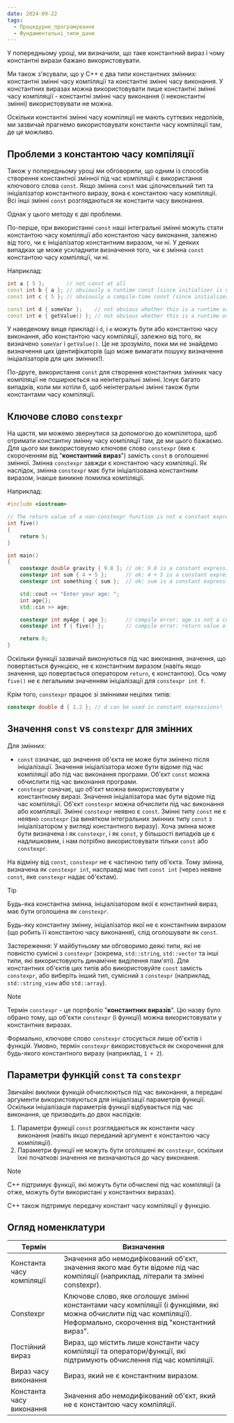 ```yaml
---
date: 2024-09-22
tags:
  - Процедурне_програмування
  - Фундаментальні_типи_дани
---
```

У попередньому уроці, ми визначили, що таке константний вираз і чому константні вирази бажано використовувати.

Ми також з'ясували, що у C++ є два типи константних змінних: константні змінні часу компіляції та константні змінні часу виконання. У константних виразах можна використовувати лише константні змінні часу компіляції - константні змінні часу виконання (і неконстантні змінні) використовувати не можна.

Оскільки константні змінні часу компіляції не мають суттєвих недоліків, ми зазвичай прагнемо використовувати константи часу компіляції там, де це можливо.
## Проблеми з константою часу компіляції
Також у попередньому уроці ми обговорили, що одним із способів створення константної змінної під час компіляції є використання ключового слова `const`. Якщо змінна `const` має цілочисельний тип та ініціалізатор константного виразу, вона є константою часу компіляції. Всі інші змінні `const` розглядаються як константи часу виконання.

Однак у цього методу є дві проблеми.

По-перше, при використанні `const` наші інтегральні змінні можуть стати константою часу компіляції або константою часу виконання, залежно від того, чи є ініціалізатор константним виразом, чи ні. У деяких випадках це може ускладнити визначення того, чи є змінна `const` константою часу компіляції, чи ні.

Наприклад:
```cpp
int a { 5 };       // not const at all
const int b { a }; // obviously a runtime const (since initializer is non-const)
const int c { 5 }; // obviously a compile-time const (since initializer is a constant expression)

const int d { someVar };    // not obvious whether this is a runtime or compile-time const
const int e { getValue() }; // not obvious whether this is a runtime or compile-time const
```
У наведеному вище прикладі і `d`, і `e` можуть бути або константою часу виконання, або константою часу компіляції, залежно від того, як визначено `someVar` і `getValue()`. Це не зрозуміло, поки ми не знайдемо визначення цих ідентифікаторів (що може вимагати пошуку визначення ініціалізаторів для цих змінних!).

По-друге, використання `const` для створення константних змінних часу компіляції не поширюється на неінтегральні змінні. Існує багато випадків, коли ми хотіли б, щоб неінтегральні змінні також були константами часу компіляції.
## Ключове слово `constexpr`
На щастя, ми можемо звернутися за допомогою до компілятора, щоб отримати константну змінну часу компіляції там, де ми цього бажаємо. Для цього ми використовуємо ключове слово `constexpr` (яке є скороченням від "**константний вираз**") замість `const` в оголошенні змінної. Змінна `constexpr` завжди є константою часу компіляції. Як наслідок, змінна `constexpr` має бути ініціалізована константним виразом, інакше виникне помилка компіляції.

Наприклад:
```cpp
#include <iostream>

// The return value of a non-constexpr function is not a constant expression
int five()
{
    return 5;
}

int main()
{
    constexpr double gravity { 9.8 }; // ok: 9.8 is a constant expression
    constexpr int sum { 4 + 5 };      // ok: 4 + 5 is a constant expression
    constexpr int something { sum };  // ok: sum is a constant expression

    std::cout << "Enter your age: ";
    int age{};
    std::cin >> age;

    constexpr int myAge { age };      // compile error: age is not a constant expression
    constexpr int f { five() };       // compile error: return value of five() is not a constant expression

    return 0;
}
```
Оскільки функції зазвичай виконуються під час виконання, значення, що повертається функцією, не є константним виразом (навіть якщо значення, що повертається оператором `return`, є константою). Ось чому `five()` не є легальним значенням ініціалізації для `constexpr int f`.

Крім того, `constexpr` працює зі змінними нецілих типів:
```cpp
constexpr double d { 1.2 }; // d can be used in constant expressions!
```
## Значення `const` vs `constexpr` для змінних
Для змінних:
- `const` означає, що значення об'єкта не може бути змінено після ініціалізації. Значення ініціалізатора може бути відоме під час компіляції або під час виконання програми. Об'єкт `const` можна обчислити під час виконання програми.
- `constexpr` означає, що об'єкт можна використовувати у константному виразі. Значення ініціалізатора має бути відоме під час компіляції. Об'єкт `constexpr` можна обчислити під час виконання або компіляції.
Змінні `constexpr` неявно є `const`. Змінні типу `const` не є неявно `constexpr` (за винятком інтегральних змінних типу `const` з ініціалізатором у вигляді константного виразу). Хоча змінна може бути визначена і як `constexpr`, і як `const`, у більшості випадків це є надлишковим, і нам потрібно використовувати тільки `const` або `constexpr`.

На відміну від `const`, `constexpr` не є частиною типу об'єкта. Тому змінна, визначена як `constexpr int`, насправді має тип `const int` (через неявне `const`, яке `constexpr` надає об'єктам).

> [!tip]
> Будь-яка константна змінна, ініціалізатором якої є константний вираз, має бути оголошена як `constexpr`.
> 
> Будь-яку константну змінну, ініціалізатор якої не є константним виразом (що робить її константою часу виконання), слід оголошувати як `const`.
> 
> Застереження: У майбутньому ми обговоримо деякі типи, які не повністю сумісні з `constexpr` (зокрема, `std::string`, `std::vector` та інші типи, які використовують динамічне виділення пам'яті). Для константних об'єктів цих типів або використовуйте `const` замість `constexpr`, або виберіть інший тип, сумісний з `constexpr` (наприклад, `std::string_view` або `std::array`).

> [!NOTE]
> Термін `constexpr` - це портфоліо "**константних виразів**". Цю назву було обрано тому, що об'єкти `constexpr` (і функції) можна використовувати у константних виразах.
> 
> Формально, ключове слово `constexpr` стосується лише об'єктів і функцій. Умовно, термін `constexpr` використовується як скорочення для будь-якого константного виразу (наприклад, `1 + 2`).
## Параметри функцій `const` та `constexpr`
Звичайні виклики функцій обчислюються під час виконання, а передані аргументи використовуються для ініціалізації параметрів функції. Оскільки ініціалізація параметрів функції відбувається під час виконання, це призводить до двох наслідків:
1. Параметри функції `const` розглядаються як константи часу виконання (навіть якщо переданий аргумент є константою часу компіляції).
2. Параметри функції не можуть бути оголошені як `constexpr`, оскільки їхні початкові значення не визначаються до часу виконання.
> [!NOTE]
> C++ підтримує функції, які можуть бути обчислені під час компіляції (а отже, можуть бути використані у константних виразах).
> 
> C++ також підтримує передачу констант часу компіляції у функцію.
## Огляд номенклатури

| Термін                    | Визначення                                                                                                                                                             |
| ------------------------- | ---------------------------------------------------------------------------------------------------------------------------------------------------------------------- |
| Константа часу компіляції | Значення або немодифікований об'єкт, значення якого має бути відоме під час компіляції (наприклад, літерали та змінні constexpr).                                      |
| Constexpr                 | Ключове слово, яке оголошує змінні константами часу компіляції (і функціями, які можна обчислити під час компіляції). Неформально, скорочення від "константний вираз". |
| Постійний вираз           | Вираз, що містить лише константи часу компіляції та оператори/функції, які підтримують обчислення під час компіляції.                                                  |
| Вираз часу виконання      | Вираз, який не є константним виразом.                                                                                                                                  |
| Константа часу виконання  | Значення або немодифікований об'єкт, який не є константою часу компіляції.                                                                                             |
